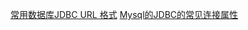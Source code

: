 [常用数据库JDBC URL 格式](http://blog.csdn.net/ring0hx/article/details/6152528)
[Mysql的JDBC的常见连接属性](http://blog.csdn.net/legend_x/article/details/39024567)